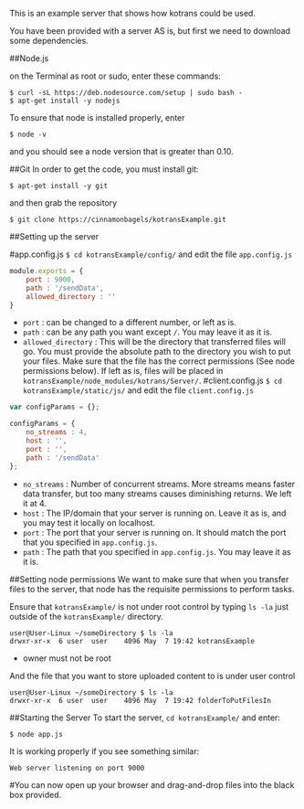 This is an example server that shows how kotrans could be used.

You have been provided with a server AS is, but first we need to download some dependencies.

##Node.js

on the Terminal as root or sudo, enter these commands:
```
$ curl -sL https://deb.nodesource.com/setup | sudo bash -
$ apt-get install -y nodejs
```

To ensure that node is installed properly, enter
```
$ node -v
```
and you should see a node version that is greater than 0.10.

##Git
In order to get the code, you must install git:
```
$ apt-get install -y git
```
and then grab the repository
```
$ git clone https://cinnamonbagels/kotransExample.git
```

##Setting up the server

#app.config.js
`$ cd kotransExample/config/` and edit the file `app.config.js`

```javascript
module.exports = {
	port : 9000,
	path : '/sendData',
	allowed_directory : ''
}
```
* `port` : can be changed to a different number, or left as is.
* `path` : can be any path you want except `/`. You may leave it as it is.
* `allowed_directory` : This will be the directory that transferred files will go. You must provide the absolute path to the directory you wish to put your files. Make sure that the file has the correct permissions (See node permissions below). If left as is, files will be placed in `kotransExample/node_modules/kotrans/Server/`.
#client.config.js
`$ cd kotransExample/static/js/` and edit the file `client.config.js`

```javascript
var configParams = {};

configParams = {
	no_streams : 4,
	host : '',
	port : '',
	path : '/sendData'
};
```
* `no_streams` : Number of concurrent streams. More streams means faster data transfer, but too many streams causes diminishing returns. We left it at 4.
* `host` : The IP/domain that your server is running on. Leave it as is, and you may test it locally on localhost.
* `port` : The port that your server is running on. It should match the port that you specified in `app.config.js`.
* `path` : The path that you specified in `app.config.js`. You may leave it as it is.


##Setting node permissions
We want to make sure that when you transfer files to the server, that node has the requisite permissions to perform tasks.

Ensure that `kotransExample/` is not under root control by typing `ls -la` just outside of the `kotransExample/` directory.
```
user@User-Linux ~/someDirectory $ ls -la
drwxr-xr-x  6 user  user    4096 May  7 19:42 kotransExample
```
* owner must not be root

And the file that you want to store uploaded content to is under user control
```
user@User-Linux ~/someDirectory $ ls -la
drwxr-xr-x  6 user  user    4096 May  7 19:42 folderToPutFilesIn
```

##Starting the Server
To start the server, `cd kotransExample/` and enter:
```
$ node app.js
```

It is working properly if you see something similar:
```
Web server listening on port 9000
```

#You can now open up your browser and drag-and-drop files into the black box provided.